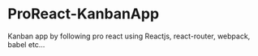# ProReact-KanbanApp
Kanban app by following pro react using Reactjs, react-router, webpack, babel etc... 

